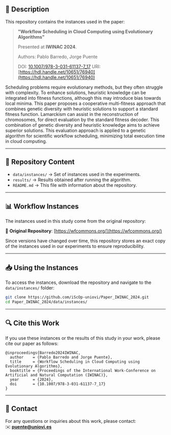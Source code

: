 ## 📄 Description
This repository contains the instances used in the paper:

> **"Workflow Scheduling in Cloud Computing using Evolutionary Algorithms"**
>
> Presented at **IWINAC 2024**.
>
> Authors: Pablo Barredo, Jorge Puente
>
> DOI: [10.1007/978-3-031-61137-7_17](https://doi.org/10.1007/978-3-031-61137-7_17)
> URI: [https://hdl.handle.net/10651/76940](https://hdl.handle.net/10651/76940)

Scheduling problems require evolutionary methods, but they often struggle with complexity. To enhance solutions, heuristic knowledge can be integrated into fitness functions, although this may introduce bias towards local minima. This paper proposes a cooperative multi-fitness approach that combines genetic diversity with heuristic solutions to support a standard fitness function. Lamarckism can assist in the reconstruction of chromosomes, for direct evaluation by the standard fitness decoder. This combination of genetic diversity and heuristic knowledge aims to achieve superior solutions. This evaluation approach is applied to a genetic algorithm for scientific workflow scheduling, minimizing total execution time in cloud computing.

---

## 📂 Repository Content
- `data/instances/` → Set of instances used in the experiments.
- `results/` → Results obtained after running the algorithm.
- `README.md` → This file with information about the repository.

---

## 📊 Workflow Instances
The instances used in this study come from the original repository:

🔗 **Original Repository**: [https://wfcommons.org/](https://wfcommons.org/)

Since versions have changed over time, this repository stores an exact copy of the instances used in our experiments to ensure reproducibility.

---

## 📥 Using the Instances
To access the instances, download the repository and navigate to the `data/instances/` folder:

```bash
git clone https://github.com/iScOp-uniovi/Paper_IWINAC_2024.git
cd Paper_IWINAC_2024/data/instances/
```

---

## 🔍 Cite this Work
If you use these instances or the results of this study in your work, please cite our paper as follows:

```
@inproceedings{Barredo2024IWINAC,
  author    = {Pablo Barredo and Jorge Puente},
  title     = {Workflow Scheduling in Cloud Computing using Evolutionary Algorithms},
  booktitle = {Proceedings of the International Work-Conference on Artificial and Natural Computation (IWINAC)},
  year      = {2024},
  doi       = {10.1007/978-3-031-61137-7_17}
}
```

---

## 📧 Contact
For any questions or inquiries about this work, please contact:  
✉️ **[puente@uniovi.es](mailto:puente@uniovi.es)**
